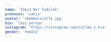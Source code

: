 ```yaml
---
name: 'Zakia Nur Fadilah'
pronouns: 'zakia'
avatar: '/members/alfa.jpg'
bio: 'lazy person'
instagram: 'https://instagram.com/callme_z.kia'
gender: 'female'
---
```

